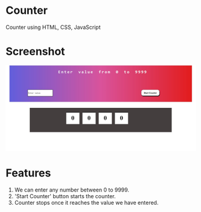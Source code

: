 # Counter

Counter using HTML, CSS, JavaScript

# Screenshot

![](https://github.com/SwetaJaiswal9/Counter/blob/master/Counter%20Screenshot.jpg)

# Features
1. We can enter any number between 0 to 9999.
2. 'Start Counter' button starts the counter.
3. Counter stops once it reaches the value we have entered.

